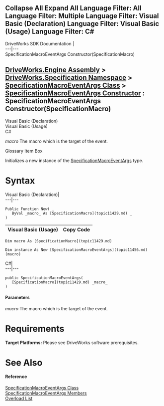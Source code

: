        

 Collapse All Expand All  Language Filter: All  Language Filter: Multiple  Language Filter: Visual Basic (Declaration) Language Filter: Visual Basic (Usage) Language Filter: C#  
---  
DriveWorks SDK Documentation  |   
---|---  
SpecificationMacroEventArgs Constructor(SpecificationMacro)   
  
[DriveWorks.Engine Assembly](topic2156.md) > [DriveWorks.Specification Namespace](topic10764.md) > [SpecificationMacroEventArgs Class](topic11456.md) > [SpecificationMacroEventArgs Constructor](topic11462.md) : SpecificationMacroEventArgs Constructor(SpecificationMacro)  
---  
  
Visual Basic (Declaration)    
Visual Basic (Usage)    
C# 

_macro_
    The macro which is the target of the event.

Glossary Item Box

Initializes a new instance of the [SpecificationMacroEventArgs](topic11456.md) type. 

# Syntax

Visual Basic (Declaration)|   
---|---  
      
    
    Public Function New( _
       ByVal _macro_ As [SpecificationMacro](topic11429.md) _
    )  
  
Visual Basic (Usage)| Copy Code  
---|---  
      
    
    Dim macro As [SpecificationMacro](topic11429.md)
     
    Dim instance As New [SpecificationMacroEventArgs](topic11456.md)(macro)  
  
C#|   
---|---  
      
    
    public SpecificationMacroEventArgs( 
       [SpecificationMacro](topic11429.md) _macro_
    )  
  
#### Parameters

 _macro_
    The macro which is the target of the event.

# Requirements

**Target Platforms:** Please see DriveWorks software prerequisites.

# See Also

#### Reference

[SpecificationMacroEventArgs Class](topic11456.md)   
[SpecificationMacroEventArgs Members](topic11457.md)   
[Overload List](topic11462.md)


